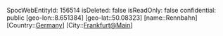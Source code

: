 ﻿---
location: [50.08323,8.651384]
type: Station
tags:
- geo/Station

---
SpocWebEntityId: 156514
isDeleted: false
isReadOnly: false
confidential: public
[geo-lon::8.651384]
[geo-lat::50.08323]
[name::Rennbahn]
[Country::[Germany](geo/Continent/Europe/Germany.md)]
[City::[Frankfurt@Main](geo/Continent/Europe/Germany/Hessen/Frankfurt@Main.md)]

